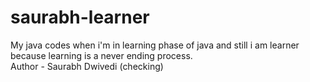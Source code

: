 # saurabh-learner
My java codes when i'm in learning phase of java and still i am learner because learning is a never ending process.
<br>
Author - Saurabh Dwivedi (checking)
